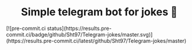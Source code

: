 <h1 align="center">Simple telegram bot for jokes 🤖</h1>
[![pre-commit.ci status](https://results.pre-commit.ci/badge/github/Sht97/Telegram-jokes/master.svg)](https://results.pre-commit.ci/latest/github/Sht97/Telegram-jokes/master)
